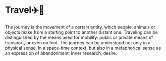 # Travel✈️🧳

The journey is the movement of a certain entity, which people, animals or objects make from a starting point to another distant one. Traveling can be distinguished by the means used for mobility: public or private means of transport, or even on foot. The journey can be understood not only in a physical sense, in a space-time context, but also in a metaphorical sense as an expression of abandonment, inner research, desire.

